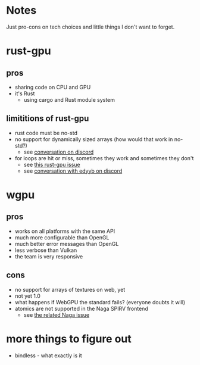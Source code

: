 # Notes

Just pro-cons on tech choices and little things I don't want to forget.

# rust-gpu

## pros
* sharing code on CPU and GPU
* it's Rust
  - using cargo and Rust module system

## limititions of rust-gpu
* rust code must be no-std
* no support for dynamically sized arrays (how would that work in no-std?)
  - see [conversation on discord](https://discord.com/channels/750717012564770887/750717499737243679/1091813590400516106)
* for loops are hit or miss, sometimes they work and sometimes they don't
  - see [this rust-gpu issue](https://github.com/EmbarkStudios/rust-gpu/issues/739)
  - see [conversation with edyyb on discord](https://discord.com/channels/750717012564770887/750717499737243679/threads/1092283362217046066)

# wgpu

## pros
* works on all platforms with the same API
* much more configurable than OpenGL
* much better error messages than OpenGL
* less verbose than Vulkan
* the team is very responsive

## cons
* no support for arrays of textures on web, yet
* not yet 1.0
* what happens if WebGPU the standard fails? (everyone doubts it will)
* atomics are not supported in the Naga SPIRV frontend
  - see [the related Naga issue](https://github.com/gfx-rs/naga/issues/2301)

# more things to figure out
* bindless - what exactly is it
